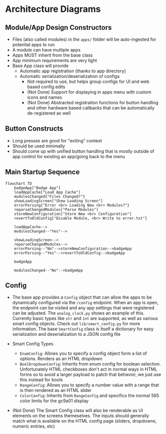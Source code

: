 # Architecture Diagrams

## Module/App Design Constructors

- Files (also called modules) in the `apps/` folder will be auto-ingested for potential apps to run
- A module can have multiple apps
- Apps MUST inherit from the base class
- App minimum requirements are very light
- Base App class will provide
  - Automatic app registration (thanks to app directory)
  - Automatic serialization/deserialization of configs
    - Not required to use, but helps group configs for UI and web based config edits
    - (Not Done) Support for displaying in apps menu with custom icons and names
    - (Not Done) Abstracted registraiton functions for button handling and other hardware based callbacks that can be automatically de-registered as well

## Button Constructs

- Long presses are good for "exiting" context
- Should be used minimally
- Should come up with unified button handling that is mostly outside of app control for existing an app/going back to the menu

## Main Startup Sequence

```mermaid
flowchart TD
    badgeApp["Badge App"]
    loadAppCache["Load App Cache"]
    modulesChanged{"Files Changed?"}
    showLoadingScreen["Show Loading Screen"]
    errorParsing{"Error <br> Loading New <br> Modules?"}
    reparseChangedModules["Parse Modules"]
    storeNewConfiguration["Store New <br> Configuration"]
    revertToOldConfig["Disable Module, <br> Write to error.txt"]

    loadAppCache-->
    modulesChanged--"Yes"-->
    
    showLoadingScreen-->
    reparseChangedModules-->
    errorParsing--"No"-->storeNewConfiguration-->badgeApp
    errorParsing--"Yes"-->revertToOldConfig-->badgeApp

    badgeApp

    modulesChanged--"No"-->badgeApp

```


## Config

- The base app provides a `Config` object that can allow the apps to be dynamically configured via the `/config` 
endpoint. When an app is open, the endpoint can be visited and any app settings that were registered can be adjusted. 
The `analog_clock.py` shows an example of this. Currently basic types like `str` and `int` are supported, as well as 
various smart config objects. Check out `lib/smart_config.py` for more information. The base `SmartConfig` class is
itself a dictionary for easy serialization and deserialization to a JSON config file
- Smart Config Types
  - `EnumConfig`: Allows you to specify a config object form a list of options. Renders as an HTML dropdown
  - `BoolDropdownConfig`: Inherits from enum config for boolean selection. Unfortunately HTML checkboxes don't act in 
  normal ways in HTML forms so to avoid a larger payload to patch that behavior, we just use this instead for bools
  - `RangeConfig`: Allows you to specify a number value with a range that is then rendered as an HTML slider
  - `ColorConfig`: Inherits from `RangeConfig` and specifics the normal 565 color limits for the gc9a01 display

- (Not Done) The Smart Config class will also be renderable as UI elements on the screens themeselves. The inputs
should generally match what is available on the HTML config page (sliders, dropdowns, numeric entries, etc)